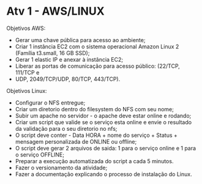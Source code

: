 # Atv 1 - AWS/LINUX

Objetivos AWS:
- Gerar uma chave pública para acesso ao ambiente;
- Criar 1 instância EC2 com o sistema operacional Amazon Linux 2 (Família t3.small, 16 GB SSD);
- Gerar 1 elastic IP e anexar à instância EC2;
- Liberar as portas de comunicação para acesso público: (22/TCP, 111/TCP e
- UDP, 2049/TCP/UDP, 80/TCP, 443/TCP).

Objetivos Linux:
- Configurar o NFS entregue;
- Criar um diretorio dentro do filesystem do NFS com seu nome;
- Subir um apache no servidor - o apache deve estar online e rodando;
- Criar um script que valide se o serviço esta online e envie o resultado da validação para o seu diretorio no nfs;
- O script deve conter - Data HORA + nome do serviço + Status + mensagem personalizada de ONLINE ou offline;
- O script deve gerar 2 arquivos de saida: 1 para o serviço online e 1 para o serviço OFFLINE;
- Preparar a execução automatizada do script a cada 5 minutos.
- Fazer o versionamento da atividade;
- Fazer a documentação explicando o processo de instalação do Linux.
